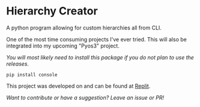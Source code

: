 # Hierarchy Creator
A python program allowing for custom hierarchies all from CLI.

One of the most time consuming projects I've ever tried.
This will also be integrated into my upcoming "Pyos3" project.

<i>You will most likely need to install this package if you do not plan to use the releases.</i>

<code>pip install console</code>

This project was developed on and can be found at <a href="https://replit.com/@bobbypac/Hierarchy-Creator" target="_blank">Replit</a>.

<i>Want to contribute or have a suggestion? Leave an issue or PR!</i>
